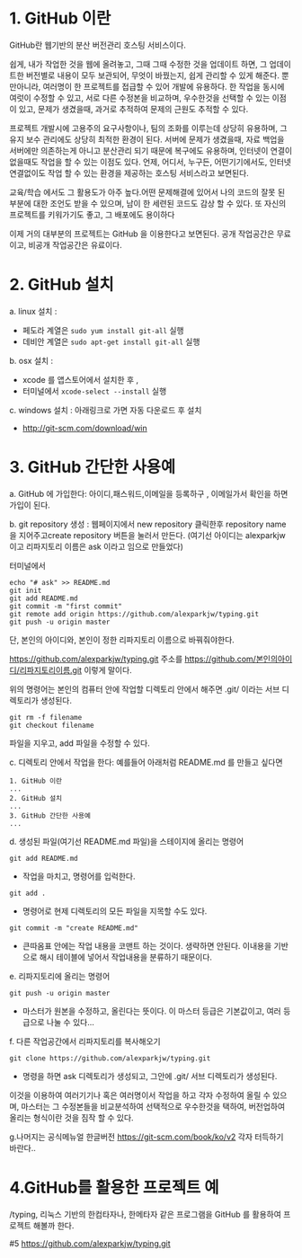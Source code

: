 # 1. GitHub 이란

GitHub란 웹기반의 분산 버전관리 호스팅 서비스이다. 

쉽게, 내가 작업한 것을 웹에 올려놓고, 그때 그때 수정한 것을 업데이트 하면, 그 업데이트한 버전별로 내용이 모두 보관되어, 무엇이 바꿨는지, 쉽게 관리할 수 있게 해준다.
뿐만아니라, 여러명이 한 프로젝트를 접급할 수 있어 개발에 유용하다. 한 작업을 동시에 여럿이 수정할 수 있고, 서로 다른 수정본을 비교하며, 우수한것을 선택할 수 있는 이점이 있고, 문제가 생겼을때, 과거로 추적하여 문제의 근원도 추적할 수 있다.

프로젝트 개발시에 고용주의 요구사항이나, 팀의 조화를 이루는데 상당히 유용하며, 그 유지 보수 관리에도 상당히 최적한 환경이 된다.
서버에 문제가 생겼을때, 자료 백업을 서버에만 의존하는게 아니고 분산관리 되기 때문에 복구에도 유용하며, 인터넷이 연결이 없을때도 작업을 할 수 있는 이점도 있다.
언제, 어디서, 누구든, 어떤기기에서도, 인터넷 연결없이도 작업 할 수 있는 환경을 제공하는 호스팅 서비스라고 보면된다. 

교육/학습 에서도 그 활용도가 아주 높다.어떤 문제해결에 있어서 나의 코드의 잘못 된 부분에 대한 조언도 받을 수 있으며, 남이 한 세련된 코드도 감상 할 수 있다.
또 자신의 프로젝트를 키워가기도 좋고, 그 배포에도 용이하다 

이제 거의 대부분의 프로젝트는 GitHub 을 이용한다고 보면된다. 공개 작업공간은 무료이고, 비공개 작업공간은 유료이다.



# 2. GitHub 설치

a. linux 설치 :
 - 페도라 계열은 `sudo yum install git-all` 실행
 - 데비안 계열은 `sudo apt-get install git-all` 실행

b. osx 설치 : 
 - xcode 를 앱스토어에서 설치한 후 , 
 - 터미널에서 `xcode-select --install` 실행

c. windows 설치 : 아래링크로 가면 자동 다운로드 후 설치
 - http://git-scm.com/download/win 


# 3. GitHub 간단한 사용예

a. GitHub 에 가입한다: 아이디,패스워드,이메일을 등록하구 , 이메일가서 확인을 하면 가입이 된다.

b. git repository 생성 : 웹페이지에서 new repository 클릭한후 repository name 을 지어주고create repository 버튼을 눌러서 만든다. (여기선 아이디는 alexparkjw 이고 리파지토리 이름은 ask 이라고 임으로 만들었다)

터미널에서 
```
echo "# ask" >> README.md
git init
git add README.md
git commit -m "first commit"
git remote add origin https://github.com/alexparkjw/typing.git
git push -u origin master
```

단, 본인의 아이디와, 본인이 정한 리파지토리 이름으로 바꿔줘야한다.

https://github.com/alexparkjw/typing.git 주소를 https://github.com/본인의아이디/리파지토리이름.git  이렇게 말이다.

위의 명령어는 본인의 컴퓨터 안에 작업할 디렉토리 안에서 해주면 .git/ 이라는 서브 디렉토리가 생성된다.


```
git rm -f filename
git checkout filename
```

파일을 지우고, add 파일을 수정할 수 있다. 


c. 디렉토리 안에서 작업을 한다: 예를들어 아래처럼 README.md 를 만들고 싶다면
```
1. GitHub 이란
...
2. GitHub 설치
...
3. GitHub 간단한 사용예
...

```



d. 생성된 파일(여기선 README.md 파일)을 스테이지에 올리는 명령어
```
git add README.md
```
 - 작업을 마치고,  명령어를 입럭한다.
```
git add .
```
 - 명령어로 현제 디렉토리의 모든 파일을 지목할 수도 있다.
```
git commit -m "create README.md"
```
- 큰따옴표 안에는 작업 내용을 코맨트 하는 것이다. 생략하면 안된다. 이내용을 기반으로 해시 테이블에 넣어서 작업내용을 분류하기 때문이다.




e. 리파지토리에 올리는 명령어
```
git push -u origin master
```
- 마스터가 원본을 수정하고, 올린다는 뜻이다. 이 마스터 등급은 기본값이고, 여러 등급으로 나눌 수 있다...


f. 다른 작업공간에서 리파지토리를 복사해오기

```
git clone https://github.com/alexparkjw/typing.git
```

- 명령을 하면 ask 디렉토리가 생성되고, 그안에 .git/ 서브 디렉토리가 생성된다. 

이것을 이용하여 여러기기나 혹은 여러명이서 작업을 하고 각자 수정하여 올릴 수 있으며,
마스터는 그 수정본들을 비교분석하여 선택적으로 우수한것을 택하여, 버전업하여 올리는 형식이란 것을 짐작 할 수 있다.



g.나머지는 공식메뉴얼 한글버전 https://git-scm.com/book/ko/v2 각자 터득하기 바란다..


# 4.GitHub를 활용한 프로젝트 예
/typing, 리눅스 기반의 한컴타자나, 한메타자 같은 프로그램을 GitHub 를 활용하여 프로젝트 해볼까 한다.


#5 https://github.com/alexparkjw/typing.git

